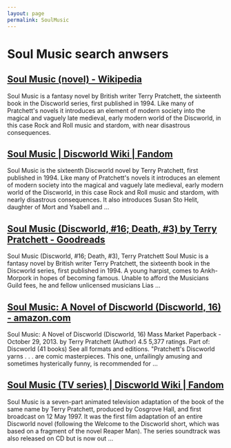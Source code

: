 ```yaml
---
layout: page
permalink: SoulMusic
---
```


# Soul Music search anwsers

## [Soul Music (novel) - Wikipedia](https://en.wikipedia.org/wiki/Soul_Music_(novel))

Soul Music is a fantasy novel by British writer Terry Pratchett, the sixteenth book in the Discworld series, first published in 1994. Like many of Pratchett's novels it introduces an element of modern society into the magical and vaguely late medieval, early modern world of the Discworld, in this case Rock and Roll music and stardom, with near disastrous consequences.

## [Soul Music | Discworld Wiki | Fandom](https://discworld.fandom.com/wiki/Soul_Music)

Soul Music is the sixteenth Discworld novel by Terry Pratchett, first published in 1994. Like many of Pratchett's novels it introduces an element of modern society into the magical and vaguely late medieval, early modern world of the Discworld, in this case Rock and Roll music and stardom, with nearly disastrous consequences. It also introduces Susan Sto Helit, daughter of Mort and Ysabell and ...

## [Soul Music (Discworld, #16; Death, #3) by Terry Pratchett - Goodreads](https://www.goodreads.com/book/show/34502.Soul_Music)

Soul Music (Discworld, #16; Death, #3), Terry Pratchett Soul Music is a fantasy novel by British writer Terry Pratchett, the sixteenth book in the Discworld series, first published in 1994. A young harpist, comes to Ankh-Morpork in hopes of becoming famous. Unable to afford the Musicians Guild fees, he and fellow unlicensed musicians Lias ...

## [Soul Music: A Novel of Discworld (Discworld, 16) - amazon.com](https://www.amazon.com/Soul-Music-Discworld-Terry-Pratchett/dp/0062237411)

Soul Music: A Novel of Discworld (Discworld, 16) Mass Market Paperback - October 29, 2013. by Terry Pratchett (Author) 4.5 5,377 ratings. Part of: Discworld (41 books) See all formats and editions. "Pratchett's Discworld yarns . . . are comic masterpieces. This one, unfailingly amusing and sometimes hysterically funny, is recommended for ...

## [Soul Music (TV series) | Discworld Wiki | Fandom](https://discworld.fandom.com/wiki/Soul_Music_(TV_series))

Soul Music is a seven-part animated television adaptation of the book of the same name by Terry Pratchett, produced by Cosgrove Hall, and first broadcast on 12 May 1997. It was the first film adaptation of an entire Discworld novel (following the Welcome to the Discworld short, which was based on a fragment of the novel Reaper Man). The series soundtrack was also released on CD but is now out ...
